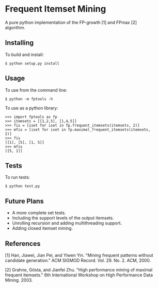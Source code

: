 Frequent Itemset Mining
=======================
A pure python implementation of the FP-growth [1] and FPmax [2] algorithm.

Installing
----------
To build and install:
```
$ python setup.py install
```


Usage
-----
To use from the command line:
```
$ python -m fptools -h
```

To use as a python library:
```
>>> import fptools as fp
>>> itemsets = [[1,2,5], [1,4,5]]
>>> fis = [iset for iset in fp.frequent_itemsets(itemsets, 2)]
>>> mfis = [iset for iset in fp.maximal_frequent_itemsets(itemsets, 2)]
>>> fis
[[1], [5], [1, 5]]
>>> mfis
[[5, 1]]
```


Tests
-----
To run tests:
```
$ python test.py
```


Future Plans
------------
* A more complete set tests.
* Including the support levels of the output itemsets.
* Unrolling recursion and adding multithreading support.
* Adding closed itemset mining.


References
----------
[1] Han, Jiawei, Jian Pei, and Yiwen Yin. "Mining frequent patterns without candidate generation." ACM SIGMOD Record. Vol. 29. No. 2. ACM, 2000.

[2] Grahne, Gösta, and Jianfei Zhu. "High performance mining of maximal frequent itemsets." 6th International Workshop on High Performance Data Mining. 2003.
